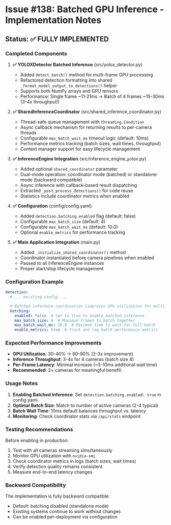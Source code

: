 # Issue #138: Batched GPU Inference - Implementation Notes

## Status: ✅ FULLY IMPLEMENTED

### Completed Components

1. **✅ YOLOXDetector Batched Inference** (src/yolox_detector.py)
   - Added `detect_batch()` method for multi-frame GPU processing
   - Refactored detection formatting into shared `_format_model_output_to_detections()` helper
   - Supports both NumPy arrays and GPU tensors
   - Performance: Single frame ~11-21ms → Batch of 4 frames ~15-30ms (3-4x throughput!)

2. **✅ SharedInferenceCoordinator** (src/shared_inference_coordinator.py)
   - Thread-safe queue management with `threading.Condition`
   - Async callback mechanism for returning results to per-camera threads
   - Configurable `max_batch_wait_ms` timeout logic (default: 10ms)
   - Performance metrics tracking (batch sizes, wait times, throughput)
   - Context manager support for easy lifecycle management

3. **✅ InferenceEngine Integration** (src/inference_engine_yolox.py)
   - Added optional `shared_coordinator` parameter
   - Dual-mode operation: coordinator mode (batched) or standalone mode (backward compatible)
   - Async inference with callback-based result dispatching
   - Extracted `_post_process_detections()` for code reuse
   - Statistics include coordinator metrics when enabled

4. **✅ Configuration** (config/config.yaml)
   - Added `detection.batching.enabled` flag (default: false)
   - Configurable `max_batch_size` (default: 4)
   - Configurable `max_batch_wait_ms` (default: 10.0)
   - Optional `enable_metrics` for performance tracking

5. **✅ Main Application Integration** (main.py)
   - Added `_initialize_shared_coordinator()` method
   - Coordinator instantiated before camera pipelines when enabled
   - Passed to all InferenceEngine instances
   - Proper start/stop lifecycle management

### Configuration Example

```yaml
detection:
  # ... existing config ...

  # Batched inference coordination (improves GPU utilization for multi-camera setups)
  batching:
    enabled: false  # Set to true to enable batched inference
    max_batch_size: 4  # Maximum frames to batch together
    max_batch_wait_ms: 10.0  # Maximum time to wait for full batch
    enable_metrics: true  # Track and log batch performance metrics
```

### Expected Performance Improvements

- **GPU Utilization**: 30-40% → 80-90% (2-3x improvement)
- **Inference Throughput**: 3-4x for 4 cameras (batch size 4)
- **Per-Frame Latency**: Minimal increase (~5-10ms additional wait time)
- **Recommended**: 2+ cameras for meaningful benefit

### Usage Notes

1. **Enabling Batched Inference**: Set `detection.batching.enabled: true` in config.yaml
2. **Optimal Batch Size**: Match to number of active cameras (2-4 typical)
3. **Batch Wait Time**: 10ms default balances throughput vs. latency
4. **Monitoring**: Check coordinator stats via `/api/stats` endpoint

### Testing Recommendations

Before enabling in production:

1. Test with all cameras streaming simultaneously
2. Monitor GPU utilization with `nvidia-smi`
3. Check coordinator metrics in logs (batch sizes, wait times)
4. Verify detection quality remains consistent
5. Measure end-to-end latency changes

### Backward Compatibility

The implementation is fully backward compatible:
- Default: batching disabled (standalone mode)
- Existing systems continue to work without changes
- Can be enabled per-deployment via configuration
